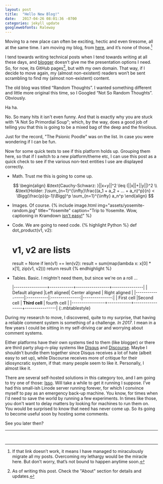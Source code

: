 ```yaml
---
layout: post
title:  "Hello New Blog!"
date:   2017-04-26 08:01:36 -0700
categories: jekyll update
googlewebfonts: Raleway
---
```

<script type="text/x-mathjax-config"> 
    MathJax.Hub.Config({ 
        "HTML-CSS": { scale: 90, linebreaks: { automatic: true } }, 
        SVG: { linebreaks: { automatic:true } }, 
        displayAlign: "center" });
</script>

<script type="text/javascript" async
  src="https://cdn.mathjax.org/mathjax/latest/MathJax.js?config=TeX-AMS-MML_HTMLorMML">

</script>



Moving to a new place can often be exciting, hectic and even tiresome, all at the same time. I am moving my blog, from [here](http://quipu-strands.blogspot.com/), and it’s none of those.[^1]

I tend towards writing technical posts when I tend towards writing at all these days, and [blogger](https://www.blogger.com) doesn’t give me the presentation options I need. So, for now, its GitHub pages[^2], but with my own domain. That way, if I decide to move again, my (almost non-existent) readers won’t be sent scrambling to find my (almost non-existent) content.

The old blog was titled “Random Thoughts”. I wanted something different and little more original this time, so I Googled “Not So Random Thoughts”. Obviously. 

Ha ha.

No. So many hits it isn't even funny. And that is exactly why you are stuck with "A Not So Primordial Soup"; which, by the way, does a good job of telling you that this is going to be a mixed bag of the deep and the frivolous.

Just for the record, "The Psionic Poodle" was on the list. In case you were wondering if I can be fun. 

Now for some quick tests to see if this platform holds up. Grouping them here, so that if I switch to a new platform/theme etc, I can use this post as a quick check to see if the various non-text entities I use are displayed correctly. 

* Math. Trust me this is going to come up.
    
    $$
    \begin{align}
    &\text{Cauchy-Schwarz: }||x+y||^2  \leq (||x||+||y||)^2 \\
    &\text{Holder: }\sum_{n=1}^{\infty}\frac{(a_1 + a_2 + ... + a_n)^p}{n}  < \Bigg(\frac{p}{p-1}\Bigg)^p \sum_{n=1}^{\infty} a_n^p 
    \end{align}
    $$
    
* Images. Of course. 
  {% include image.html
            img="assets/yosemite-random.jpg"
            title="Yosemite"
            caption="Trip to Yosemite. Wow, captioning in Kramdown <a href='https://superdevresources.com/image-caption-jekyll/'>isn't easy!</a>" %}
  
* Code. We are going to need code.
    {% highlight Python %}
  def dot_product(v1, v2):
    # v1, v2 are lists
    result = None
    if len(v1) == len(v2):
        result = sum(map(lambda x: x[0] * x[1], zip(v1, v2)))
    return result
  {% endhighlight %}
* Tables. Basic. I mightn't need them, but since we're on a roll ...

  |-----------------+------------+-----------------+----------------|
  | Default aligned |Left aligned| Center aligned  | Right aligned  |
  |-----------------|:-----------|:---------------:|---------------:|
  | First cell      |Second cell | **Third cell**  | fourth cell    |
  |-----------------+------------+-----------------+----------------|
  {:.mbtablestyle}
  

During my research to move, I discovered, quite to my surprise, that having a reliable comment system is something of a challenge. _In 2017_. I mean in a few years I could be sitting in my self-driving car and worrying about comment systems.

Either platforms have their own systems tied to them (like blogger) or there are third party plug-n-play systems like [Disqus](https://disqus.com/) and [Discourse](https://www.discourse.org/). Maybe I shouldn’t bundle them together since Disqus receives a lot of hate (albeit easy to set up), while Discourse receives more of critique for their idiosyncratic system, if that: many people seem to like it. Personally, I almost like it. 

There are several self-hosted solutions in this category too, and I am going to try one of those: [Isso](https://posativ.org/isso/). Will take a while to get it running I suppose. I’ve had this small-ish Linode server running forever, for which I convince myself to pay as an emergency back-up machine. You know, for times when I'd need to save the world by running a few experiments. In times like those, you don't want to delay matters by looking for machines to run them on. You would be surprised to know that need has never come up. So its going to become useful soon by hosting some comments.

See you later then?
<br>
 
 
 _  _  _  _
<br>

[^1]: If that link doesn’t work, it means I have managed to miraculously migrate all my posts. Overcoming my lethargy would be the miracle here. But don’t worry, that’s not bound to happen anytime soon.
[^2]: As of writing this post. Check the "About" section for details and updates.
